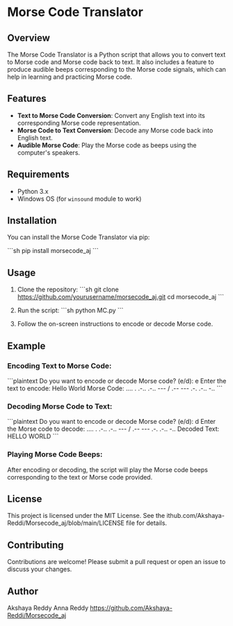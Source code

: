 # Morse Code Translator

## Overview

The Morse Code Translator is a Python script that allows you to convert text to Morse code and Morse code back to text. It also includes a feature to produce audible beeps corresponding to the Morse code signals, which can help in learning and practicing Morse code.

## Features

- **Text to Morse Code Conversion**: Convert any English text into its corresponding Morse code representation.
- **Morse Code to Text Conversion**: Decode any Morse code back into English text.
- **Audible Morse Code**: Play the Morse code as beeps using the computer's speakers.

## Requirements

- Python 3.x
- Windows OS (for `winsound` module to work)

## Installation

You can install the Morse Code Translator via pip:

\`\`\`sh
pip install morsecode_aj
\`\`\`

## Usage

1. Clone the repository:
   \`\`\`sh
   git clone https://github.com/yourusername/morsecode_aj.git
   cd morsecode_aj
   \`\`\`

2. Run the script:
   \`\`\`sh
   python MC.py
   \`\`\`

3. Follow the on-screen instructions to encode or decode Morse code.

## Example

### Encoding Text to Morse Code:
\`\`\`plaintext
Do you want to encode or decode Morse code? (e/d): e
Enter the text to encode: Hello World
Morse Code: .... . .-.. .-.. --- / .-- --- .-. .-.. -..
\`\`\`

### Decoding Morse Code to Text:
\`\`\`plaintext
Do you want to encode or decode Morse code? (e/d): d
Enter the Morse code to decode: .... . .-.. .-.. --- / .-- --- .-. .-.. -..
Decoded Text: HELLO WORLD
\`\`\`

### Playing Morse Code Beeps:
After encoding or decoding, the script will play the Morse code beeps corresponding to the text or Morse code provided.

## License

This project is licensed under the MIT License. See the ithub.com/Akshaya-Reddi/Morsecode_aj/blob/main/LICENSE file for details.

## Contributing

Contributions are welcome! Please submit a pull request or open an issue to discuss your changes.

## Author

Akshaya Reddy Anna Reddy
https://github.com/Akshaya-Reddi/Morsecode_aj

